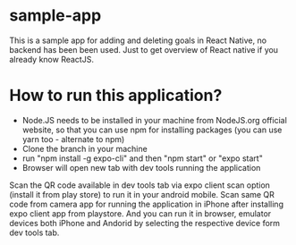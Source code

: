 # sample-app

This is a sample app for adding and deleting goals in React Native, no backend has been been used. Just to get overview of React native if you already know ReactJS.

# How to run this application?
- Node.JS needs to be installed in your machine from NodeJS.org official website, so that you can use npm for installing packages (you can use yarn too - alternate to npm)
- Clone the branch in your machine
- run "npm install -g expo-cli" and then "npm start" or "expo start"
- Browser will open new tab with dev tools running the application

Scan the QR code available in dev tools tab via expo client scan option (install it from play store) to run it in your android mobile. Scan same QR code from camera app for running the application in iPhone after installing expo client app from playstore. And you can run it in browser, emulator devices both iPhone and Andorid by selecting the respective device form dev tools tab.
